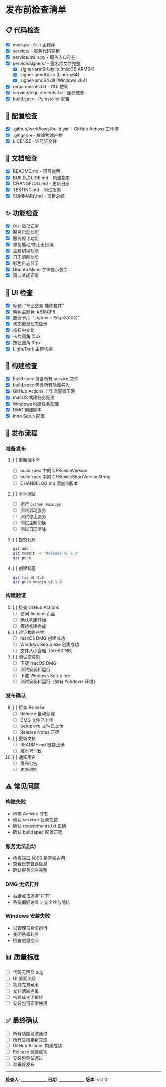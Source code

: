 # 发布前检查清单

## 📋 代码检查

- [x] main.py - GUI 主程序
- [x] service/ - 服务代码完整
- [x] service/main.py - 服务入口存在
- [x] service/signers/ - 签名库文件完整
  - [x] signer-arm64.dylib (macOS ARM64)
  - [x] signer-amd64.so (Linux x64)
  - [x] signer-amd64.dll (Windows x64)
- [x] requirements.txt - GUI 依赖
- [x] service/requirements.txt - 服务依赖
- [x] build.spec - PyInstaller 配置

## 🔧 配置检查

- [x] .github/workflows/build.yml - GitHub Actions 工作流
- [x] .gitignore - 排除构建产物
- [x] LICENSE - 许可证文件

## 📝 文档检查

- [x] README.md - 项目说明
- [x] BUILD_GUIDE.md - 构建指南
- [x] CHANGELOG.md - 更新日志
- [x] TESTING.md - 测试指南
- [x] SUMMARY.md - 项目总结

## ✨ 功能检查

- [x] GUI 启动正常
- [x] 服务启动功能
- [x] 服务停止功能
- [x] 重复启动/停止无错误
- [x] 主题切换功能
- [x] 日志清除功能
- [x] 彩色日志显示
- [x] Ubuntu Mono 字体显示数字
- [x] 窗口关闭正常

## 🎨 UI 检查

- [x] 标题: "专业交易 插件套件"
- [x] 紫色主题色: #818CF8
- [x] 服务卡片: "Lighter - EdgeX[002]"
- [x] 状态徽章动态显示
- [x] 按钮中文化
- [x] 卡片圆角 15px
- [x] 按钮圆角 10px
- [x] Light/Dark 主题切换

## 🔨 构建检查

- [x] build.spec 包含所有 service 文件
- [x] build.spec 包含所有隐藏导入
- [x] GitHub Actions 工作流配置正确
- [x] macOS 构建任务配置
- [x] Windows 构建任务配置
- [x] DMG 创建脚本
- [x] Inno Setup 配置

## 🚀 发布流程

### 准备发布

1. [ ] 更新版本号
   - [ ] build.spec 中的 CFBundleVersion
   - [ ] build.spec 中的 CFBundleShortVersionString
   - [ ] CHANGELOG.md 添加新版本

2. [ ] 本地测试
   - [ ] 运行 `python main.py`
   - [ ] 测试启动服务
   - [ ] 测试停止服务
   - [ ] 测试主题切换
   - [ ] 测试日志清除

3. [ ] 提交代码
   ```bash
   git add .
   git commit -m "Release v1.1.0"
   git push
   ```

4. [ ] 创建标签
   ```bash
   git tag v1.1.0
   git push origin v1.1.0
   ```

### 构建验证

5. [ ] 检查 GitHub Actions
   - [ ] 访问 Actions 页面
   - [ ] 确认构建开始
   - [ ] 等待构建完成

6. [ ] 验证构建产物
   - [ ] macOS DMG 创建成功
   - [ ] Windows Setup.exe 创建成功
   - [ ] 文件大小合理（50-80 MB）

7. [ ] 测试安装包
   - [ ] 下载 macOS DMG
   - [ ] 测试安装和运行
   - [ ] 下载 Windows Setup.exe
   - [ ] 测试安装和运行（如有 Windows 环境）

### 发布确认

8. [ ] 检查 Release
   - [ ] Release 自动创建
   - [ ] DMG 文件已上传
   - [ ] Setup.exe 文件已上传
   - [ ] Release Notes 正确

9. [ ] 更新文档
   - [ ] README.md 链接正确
   - [ ] 版本号一致

10. [ ] 通知用户
    - [ ] 发布公告
    - [ ] 更新说明

## ⚠️ 常见问题

### 构建失败

- 检查 Actions 日志
- 确认 service/ 目录完整
- 确认 requirements.txt 正确
- 确认 build.spec 配置正确

### 服务无法启动

- 检查端口 8000 是否被占用
- 查看日志错误信息
- 确认服务文件完整

### DMG 无法打开

- 右键点击选择"打开"
- 系统偏好设置 > 安全性与隐私

### Windows 安装失败

- 以管理员身份运行
- 关闭杀毒软件
- 检查磁盘空间

## 📊 质量标准

- [ ] 代码无明显 bug
- [ ] UI 美观流畅
- [ ] 功能完整可用
- [ ] 文档清晰完善
- [ ] 构建成功无错误
- [ ] 安装包可正常使用

## ✅ 最终确认

- [ ] 所有功能测试通过
- [ ] 所有文档更新完成
- [ ] GitHub Actions 构建成功
- [ ] Release 创建成功
- [ ] 安装包测试通过
- [ ] 准备好发布

---

**检查人**: _____________
**日期**: _____________
**版本**: v1.1.0

